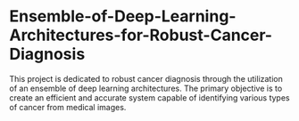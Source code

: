 # Ensemble-of-Deep-Learning-Architectures-for-Robust-Cancer-Diagnosis
This project is dedicated to robust cancer diagnosis through the utilization of an ensemble of deep learning architectures. The primary objective is to create an efficient and accurate system capable of identifying various types of cancer from medical images.
